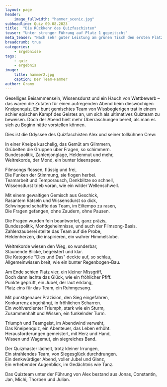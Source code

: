 ```yaml
---
layout: page
header:
    image_fullwidth: "hammer_scenic.jpg"
subheadline: Quiz 09.08.2023
title:  "Die Rückkehr des Quizfaschisten"
teaser: "Unter strenger Führung auf Platz 1 gepeitscht"
meta_teaser: "Nach sehr guter Leistung am grünen Tisch den ersten Platz ergattert"
breadcrumb: true
categories:
    - Ergebnisse
tags:
    - quiz
    - ergebnis
image:
    title: hammer2.jpg
    caption: Der Team-Hammer
author: Gramy
---
```


Geselliges Beisammensein, Wissensdurst und ein Hauch von Wettbewerb – das waren die Zutaten für einen aufregenden Abend beim dieswöchigen Kneipenquiz. Ein bunt gemischtes Team von Wissbegierigen trat in einem schier epischen Kampf des Geistes an, um sich als ultimatives Quizteam zu beweisen. Doch der Abend hielt mehr Überraschungen bereit, als man es sich zu Beginn hätte vorstellen können. 

Dies ist die Odyssee des Quizfaschisten Alex und seiner tollkühnen Crew:

In einer Kneipe kuschelig, das Gemüt am Glimmern,<br>
Grübelten die Gruppen über Fragen, so schimmern.<br>
Bundespolitik, Zahlenjonglage, Heldenmut und mehr,<br>
Weltrekorde, der Mond, ein bunter Ideenspeer.<br>

Filmsongs flossen, flüssig und frei,<br>
Die Funken der Stimmung, sie flogen herbei.<br>
Teamarbeit und Temporausch, Denkblitze so schnell,<br>
Wissensdurst trieb voran, wie ein wilder Wellenschwell.<br>

Mit einem gewaltigen Gemisch aus Geschick,<br>
Rasantem Rätseln und Wissensdurst so dick,<br>
Schwingend schaffte das Team, im Eiltempo zu rasen,<br>
Die Fragen gefangen, ohne Zaudern, ohne Pausen.

Die Fragen wurden fein beantwortet, ganz präzis,<br>
Bundespolitik, Mondgeheimnisse, und auch der Filmsong-Basis.<br>
Zahlenzauberei stellte das Team auf die Probe,<br>
Heldenherzen, die inspirieren, ein wahrer Himmelslobe.

Weltrekorde wiesen den Weg, so wunderbar,<br>
Staunende Blicke, begeistert und klar.<br>
Die Kategorie "Dies und Das" deckte auf, so schlau,<br>
Allgemeinwissen breit, wie ein bunter Regenbogen-Bau.

Am Ende schien Platz vier, ein kleiner Missgriff,<br>
Doch dann lachte das Glück, wie ein fröhlicher Pfiff.<br>
Punkte geprüft, ein Jubel, der laut erklang,<br>
Platz eins für das Team, ein Ruhmgesang.

Mit punktgenauer Präzision, den Sieg eingefahren,<br>
Konkurrenz abgehängt, in fröhlichen Scharren.<br>
Ein wohlverdienter Triumph, stark wie ein Sturm,<br>
Zusammenhalt und Wissen, ein funkelnder Turm.<br>

Triumph und Teamgeist, im Abendwind verweht,<br>
Das Kneipenquiz, ein Abenteuer, das Leben erhöht.<br>
Herausforderungen gemeistert, mit Herz und Hand,<br>
Wissen und Wagemut, ein siegreiches Band.

Der Quizmaster lächelt, trotz kleiner Irrungen,<br>
Ein strahlendes Team, von Siegesglück durchdrungen.<br>
Ein denkwürdiger Abend, voller Jubel und Glanz,<br>
Ein erhebender Augenblick, im Gedächtnis wie Tanz.


Das Quizteam unter der Führung von Alex bestand aus Jonas, Constantin, Jan, Michi, Thorben und Julian.

